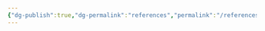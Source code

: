 ```yaml
---
{"dg-publish":true,"dg-permalink":"references","permalink":"/references/","dgHomeLink":true,"dgPassFrontmatter":false}
---
```



